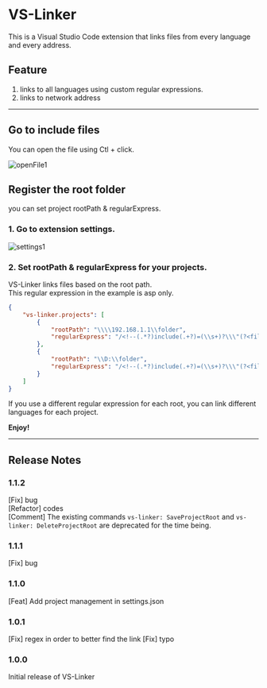 # VS-Linker

This is a Visual Studio Code extension that links files from every language and every address.
## Feature

1. links to all languages using custom regular expressions.
2. links to network address


---



## Go to include files
You can open the file using Ctl + click.

![openFile1](https://user-images.githubusercontent.com/57289429/182084053-4f2e0b72-e7e5-47db-80e2-c9597a43f63e.gif)

## Register the root folder
you can set project rootPath & regularExpress.

### 1. **Go to extension settings.**

![settings1](https://user-images.githubusercontent.com/57289429/186137031-8ff82f40-b14c-4d79-b24c-3954f1478399.png)

### 2. **Set rootPath & regularExpress for your projects.**


VS-Linker links files based on the root path.   
This regular expression in the example is asp only.

```json
{
    "vs-linker.projects": [
        {
            "rootPath": "\\\\192.168.1.1\\folder",
            "regularExpress": "/<!--(.*?)include(.+?)=(\\s+)?\\\"(?<filename>.*?)\\\"(.*)-->/g",
        },
        {
            "rootPath": "\\D:\\folder",
            "regularExpress": "/<!--(.*?)include(.+?)=(\\s+)?\\\"(?<filename>.*?)\\\"(.*)-->/g",
        }
    ]
}
```


If you use a different regular expression for each root, you can link different languages ​​for each project. 



**Enjoy!**

<!--
## Register the root folder
If you can't open the link, there are two ways to fix it.

![cannotOpenFile1](https://user-images.githubusercontent.com/57289429/182084824-7dff2610-77ff-4655-9758-a92b5b2a6492.gif)

### 1. Add workspace

File -> Add Folder to Workspace -> Add -> Restart VS Code

![addWorkspace1](https://user-images.githubusercontent.com/57289429/182084702-fa3f78a6-f75d-4d84-a0b8-07a217d0b1f8.gif)

### 2. Add the root folder using keyword.

F1 -> `vs-linker: SaveProjectRoot` -> Select -> Restart VS Code
![saveWorkspaceRoot](https://user-images.githubusercontent.com/57289429/183587098-f738d80e-e715-4877-b201-bbdd3ddb6481.gif)


## Delete the root folder
F1 -> `vs-linker: DeleteProjectRoot` -> Select -> Restart VS Code

![deleteWorkspaceRoot](https://user-images.githubusercontent.com/57289429/183587217-efcb31c1-3094-4cf3-ab15-922ec39b0066.gif) -->
---


## Release Notes

### 1.1.2
[Fix] bug  
[Refactor] codes  
[Comment] The existing commands `vs-linker: SaveProjectRoot` and `vs-linker: DeleteProjectRoot` are deprecated for the time being.

### 1.1.1
[Fix] bug

### 1.1.0
[Feat] Add project management in settings.json

### 1.0.1
[Fix] regex in order to better find the link
[Fix] typo


### 1.0.0
Initial release of VS-Linker

